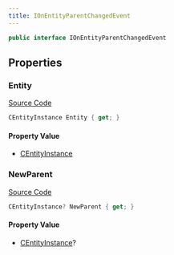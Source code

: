 ```yaml
---
title: IOnEntityParentChangedEvent
---
```


```csharp
public interface IOnEntityParentChangedEvent
```

## Properties

### Entity

[Source Code](https://github.com/swiftly-solution/swiftlys2/blob/beta/managed/src/SwiftlyS2.Shared/Modules/Events/EventParams/IOnEntityParentChangedEvent.cs#L13)

```csharp
CEntityInstance Entity { get; }
```

#### Property Value

- [CEntityInstance](/docs/api/shared/schemadefinitions/centityinstance)

### NewParent

[Source Code](https://github.com/swiftly-solution/swiftlys2/blob/beta/managed/src/SwiftlyS2.Shared/Modules/Events/EventParams/IOnEntityParentChangedEvent.cs#L18)

```csharp
CEntityInstance? NewParent { get; }
```

#### Property Value

- [CEntityInstance](/docs/api/shared/schemadefinitions/centityinstance)?

